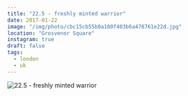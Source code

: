 ```yaml
---
title: "22.5 - freshly minted warrior"
date: 2017-01-22
image: "/img/photo/cbc15cb55b0a100f403b6a478761e22d.jpg"
location: "Grosvenor Square"
instagram: true
draft: false
tags:
  - london
  - uk
---
```


![22.5 - freshly minted warrior](/img/photo/cbc15cb55b0a100f403b6a478761e22d.jpg)
